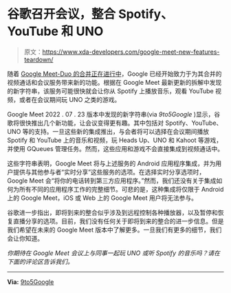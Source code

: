 # 谷歌召开会议，整合 Spotify、YouTube 和 UNO

> 原文：<https://www.xda-developers.com/google-meet-new-features-teardown/>

随着 [Google Meet-Duo 的合并正在进行中](https://www.xda-developers.com/google-duo-meet-merger-underway/)，Google 已经开始致力于为其合并的视频通话和会议服务带来新的功能。根据在 Google Meet 最新更新的拆解中发现的新字符串，该服务可能很快就会让你从 Spotify 上播放音乐，观看 YouTube 视频，或者在会议期间玩 UNO 之类的游戏。

Google Meet 2022 . 07 . 23 版本中发现的新字符串(via *9to5Google* )显示，谷歌将很快推出几个新功能，让会议变得更有趣。其中包括对 Spotify、YouTube、UNO 等的支持。一旦这些新的集成推出，与会者将可以选择在会议期间播放 Spotify 和 YouTube 上的音乐和视频，玩 Heads Up、UNO 和 Kahoot 等游戏，并使用 GQueues 管理任务。然而，这些应用和游戏不会直接集成到视频通话中。

这些字符串表明，Google Meet 将与上述服务的 Android 应用程序集成，并为用户提供与其他参与者“实时分享”这些服务的选项。在选择实时分享选项时，Google Meet 会“将你的电话转到第三方应用程序。”然而，我们还没有关于集成如何为所有不同的应用程序工作的完整细节。可悲的是，这种集成将仅限于 Android 上的 Google Meet，iOS 或 Web 上的 Google Meet 用户将无法参与。

谷歌进一步指出，即将到来的整合似乎涉及到远程控制各种播放器，以及暂停和恢复直播分享的选项。目前，我们没有任何关于即将到来的整合的进一步信息。但是我们希望在未来的 Google Meet 版本中了解更多。一旦我们有更多的细节，我们会让你知道。

*你期待在 Google Meet 会议上与同事一起玩 UNO 或听 Spotify 的音乐吗？请在下面的评论区告诉我们。*

* * *

**Via:** [9to5Google](https://9to5google.com/2022/08/04/google-meet-spotify-uno-youtube/)